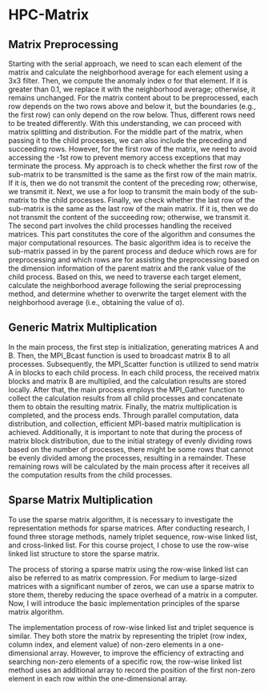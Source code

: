 # HPC-Matrix

## Matrix Preprocessing

Starting with the serial approach, we need to scan each element of the matrix and calculate the neighborhood average for each element using a 3x3 filter. Then, we compute the anomaly index σ for that element. If it is greater than 0.1, we replace it with the neighborhood average; otherwise, it remains unchanged. For the matrix content about to be preprocessed, each row depends on the two rows above and below it, but the boundaries (e.g., the first row) can only depend on the row below. Thus, different rows need to be treated differently. With this understanding, we can proceed with matrix splitting and distribution. For the middle part of the matrix, when passing it to the child processes, we can also include the preceding and succeeding rows. However, for the first row of the matrix, we need to avoid accessing the -1st row to prevent memory access exceptions that may terminate the process. My approach is to check whether the first row of the sub-matrix to be transmitted is the same as the first row of the main matrix. If it is, then we do not transmit the content of the preceding row; otherwise, we transmit it. Next, we use a for loop to transmit the main body of the sub-matrix to the child processes. Finally, we check whether the last row of the sub-matrix is the same as the last row of the main matrix. If it is, then we do not transmit the content of the succeeding row; otherwise, we transmit it. The second part involves the child processes handling the received matrices. This part constitutes the core of the algorithm and consumes the major computational resources. The basic algorithm idea is to receive the sub-matrix passed in by the parent process and deduce which rows are for preprocessing and which rows are for assisting the preprocessing based on the dimension information of the parent matrix and the rank value of the child process. Based on this, we need to traverse each target element, calculate the neighborhood average following the serial preprocessing method, and determine whether to overwrite the target element with the neighborhood average (i.e., obtaining the value of σ).

## Generic Matrix Multiplication

In the main process, the first step is initialization, generating matrices A and B. Then, the MPI_Bcast function is used to broadcast matrix B to all processes. Subsequently, the MPI_Scatter function is utilized to send matrix A in blocks to each child process. In each child process, the received matrix blocks and matrix B are multiplied, and the calculation results are stored locally. After that, the main process employs the MPI_Gather function to collect the calculation results from all child processes and concatenate them to obtain the resulting matrix. Finally, the matrix multiplication is completed, and the process ends. Through parallel computation, data distribution, and collection, efficient MPI-based matrix multiplication is achieved. Additionally, it is important to note that during the process of matrix block distribution, due to the initial strategy of evenly dividing rows based on the number of processes, there might be some rows that cannot be evenly divided among the processes, resulting in a remainder. These remaining rows will be calculated by the main process after it receives all the computation results from the child processes.

## Sparse Matrix Multiplication

To use the sparse matrix algorithm, it is necessary to investigate the representation methods for sparse matrices. After conducting research, I found three storage methods, namely triplet sequence, row-wise linked list, and cross-linked list. For this course project, I chose to use the row-wise linked list structure to store the sparse matrix.

The process of storing a sparse matrix using the row-wise linked list can also be referred to as matrix compression. For medium to large-sized matrices with a significant number of zeros, we can use a sparse matrix to store them, thereby reducing the space overhead of a matrix in a computer. Now, I will introduce the basic implementation principles of the sparse matrix algorithm.

The implementation process of row-wise linked list and triplet sequence is similar. They both store the matrix by representing the triplet (row index, column index, and element value) of non-zero elements in a one-dimensional array. However, to improve the efficiency of extracting and searching non-zero elements of a specific row, the row-wise linked list method uses an additional array to record the position of the first non-zero element in each row within the one-dimensional array.